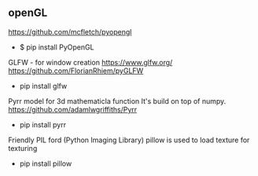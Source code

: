 
## openGL
https://github.com/mcfletch/pyopengl

- $ pip install PyOpenGL

GLFW - for window creation
https://www.glfw.org/
https://github.com/FlorianRhiem/pyGLFW

- pip install glfw

Pyrr model for 3d mathematicla function
It's build on top of numpy.
https://github.com/adamlwgriffiths/Pyrr

- pip install pyrr

Friendly PIL ford (Python Imaging Library) pillow is used to load texture for texturing

- pip install pillow
